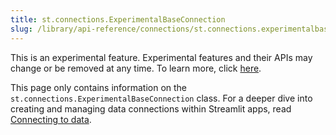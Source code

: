 ```yaml
---
title: st.connections.ExperimentalBaseConnection
slug: /library/api-reference/connections/st.connections.experimentalbaseconnection
---
```


<Important>

This is an experimental feature. Experimental features and their APIs may change or be removed at any time. To learn more, click [here](/library/advanced-features/prerelease#experimental-features).

</Important>

<Tip>

This page only contains information on the `st.connections.ExperimentalBaseConnection` class. For a deeper dive into creating and managing data connections within Streamlit apps, read [Connecting to data](/library/advanced-features/connecting-to-data).

</Tip>

<Autofunction function="streamlit.connections.ExperimentalBaseConnection" deprecated={true} deprecatedText="<code>st.connections.ExperimentalBaseConnection</code> was deprecated in version 1.28.0. Use <a href='/library/api-reference/connections/st.connections.baseconnection'><code>st.connections.BaseConnection</code></a> instead." />

<Autofunction function="streamlit.connections.ExperimentalBaseConnection.reset" />
